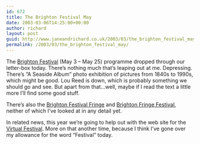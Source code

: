 ```yaml
---
id: 672
title: The Brighton Festival May
date: 2003-03-06T14:25:00+00:00
author: richard
layout: post
guid: http://www.janeandrichard.co.uk/2003/03/the_brighton_festival_may
permalink: /2003/03/the_brighton_festival_may/
---
```

The [Brighton Festival](http://www.brighton-festival.org.uk) (May 3 &#8211; May 25) programme dropped through our letter-box today. There&#8217;s nothing much that&#8217;s leaping out at me. Depressing. There&#8217;s &#8220;A Seaside Album&#8221; photo exhibition of pictures from 1840s to 1990s, which might be good. Lou Reed is down, which is probably something we should go and see. But apart from that&#8230;well, maybe if I read the text a little more I&#8217;ll find some good stuff.

There&#8217;s also the [Brighton Festival Fringe](http://www.brightonfestivalfringe.org.uk/) and [Brighton Fringe Festival](http://fringe.brighton.co.uk/), neither of which I&#8217;ve looked at in any detail yet.

In related news, this year we&#8217;re going to help out with the web site for the [Virtual Festival](http://www.virtualfestival.org.uk/). More on that another time, because I think I&#8217;ve gone over my allowance for the word &#8220;Festival&#8221; today.